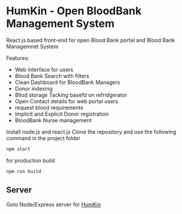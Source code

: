 # HumKin - Open BloodBank Management System
React.js based front-end for open Blood Bank portal and Blood Bank Managemnet System

Features:
* Web Interface for users
* Blood Bank Search with filters 
* Clean Dashboard for BloodBank Managers
* Donor indexing
* Bllod storage Tacking basefd on refridgerator
* Open Contact details for web portal users
* request blood requirements
* Implicit and Explicit Donor registration
* BloodBank Nurse management

Install node.js and react.js
Clone the repository and use the following command in the project folder
```bash
npm start
```

for production build
```bash
npm run build
```

## Server
Goto Node/Express server for [HumKin](https://github.com/haxzie/humkin)